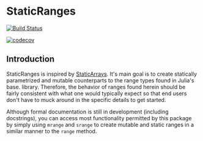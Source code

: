# StaticRanges

[![Build Status](https://travis-ci.com/Tokazama/StaticRanges.jl.svg?branch=master)](https://travis-ci.com/Tokazama/StaticRanges.jl)

[![codecov](https://codecov.io/gh/Tokazama/StaticRanges.jl/branch/master/graph/badge.svg)](https://codecov.io/gh/Tokazama/StaticRanges.jl)

## Introduction

StaticRanges is inspired by [StaticArrays](https://github.com/JuliaArrays/StaticArrays.jl).
It's main goal is to create statically parametrized and mutable counterparts to
the range types found in Julia's base. library. Therefore, the behavior of
ranges found herein should be fairly consistent with what one would typically
expect so that end users don't have to muck around in the specific details to
get started.

Although formal documentation is still in development (including docstrings),
you can access most functionality permitted by this package by simply using
`mrange` and `srange` to create mutable and static ranges in a similar manner
to the `range` method.

